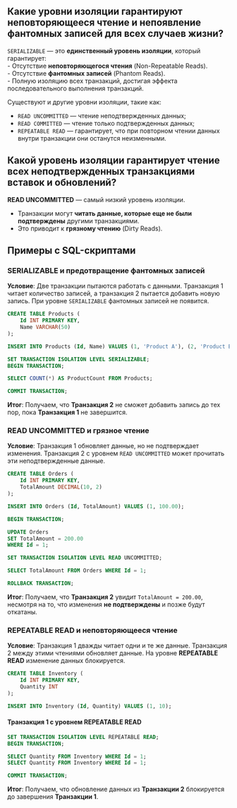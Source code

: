 ## Какие уровни изоляции гарантируют неповторяющееся чтение и непоявление фантомных записей для всех случаев жизни?

`SERIALIZABLE` — это **единственный уровень изоляции**, который гарантирует:  
    - Отсутствие **неповторяющегося чтения** (Non-Repeatable Reads).  
    - Отсутствие **фантомных записей** (Phantom Reads).  
    - Полную изоляцию всех транзакций, достигая эффекта последовательного выполнения транзакций.  

Существуют и другие уровни изоляции, такие как:
- `READ UNCOMMITTED` — чтение неподтвержденных данных;
- `READ COMMITTED` — чтение только подтвержденных данных;
- `REPEATABLE READ` — гарантирует, что при повторном чтении данных внутри транзакции они останутся неизменными. 

## Какой уровень изоляции гарантирует чтение всех неподтвержденных транзакциями вставок и обновлений?

**READ UNCOMMITTED** — самый низкий уровень изоляции.  
   - Транзакции могут **читать данные, которые еще не были подтверждены** другими транзакциями.  
   - Это приводит к **грязному чтению** (Dirty Reads).  

## Примеры с SQL-скриптами

### SERIALIZABLE и предотвращение фантомных записей

**Условие**: Две транзакции пытаются работать с данными. Транзакция 1 читает количество записей, а транзакция 2 пытается добавить новую запись. При уровне `SERIALIZABLE` фантомных записей не появится.

```sql
CREATE TABLE Products (
    Id INT PRIMARY KEY,
    Name VARCHAR(50)
);

INSERT INTO Products (Id, Name) VALUES (1, 'Product A'), (2, 'Product B');
```

```sql
SET TRANSACTION ISOLATION LEVEL SERIALIZABLE;
BEGIN TRANSACTION;

SELECT COUNT(*) AS ProductCount FROM Products;

COMMIT TRANSACTION;
```

**Итог**: Получаем, что **Транзакция 2** не сможет добавить запись до тех пор, пока **Транзакция 1** не завершится.  

### READ UNCOMMITTED и грязное чтение

**Условие**: Транзакция 1 обновляет данные, но не подтверждает изменения. Транзакция 2 с уровнем `READ UNCOMMITTED` может прочитать эти неподтвержденные данные.

```sql
CREATE TABLE Orders (
    Id INT PRIMARY KEY,
    TotalAmount DECIMAL(10, 2)
);

INSERT INTO Orders (Id, TotalAmount) VALUES (1, 100.00);
```

```sql
BEGIN TRANSACTION;

UPDATE Orders
SET TotalAmount = 200.00
WHERE Id = 1;

SET TRANSACTION ISOLATION LEVEL READ UNCOMMITTED;

SELECT TotalAmount FROM Orders WHERE Id = 1;

ROLLBACK TRANSACTION;
```

**Итог**: Получаем, что **Транзакция 2** увидит `TotalAmount = 200.00`, несмотря на то, что изменения **не подтверждены** и позже будут откатаны.

### REPEATABLE READ и неповторяющееся чтение

**Условие**: Транзакция 1 дважды читает одни и те же данные. Транзакция 2 между этими чтениями обновляет данные. На уровне **REPEATABLE READ** изменение данных блокируется.

```sql
CREATE TABLE Inventory (
    Id INT PRIMARY KEY,
    Quantity INT
);

INSERT INTO Inventory (Id, Quantity) VALUES (1, 10);
```

#### Транзакция 1 с уровнем REPEATABLE READ
```sql
SET TRANSACTION ISOLATION LEVEL REPEATABLE READ;
BEGIN TRANSACTION;

SELECT Quantity FROM Inventory WHERE Id = 1;
SELECT Quantity FROM Inventory WHERE Id = 1;

COMMIT TRANSACTION;
```

**Итог**: Получаем, что обновление данных из **Транзакции 2** блокируется до завершения **Транзакции 1**.
